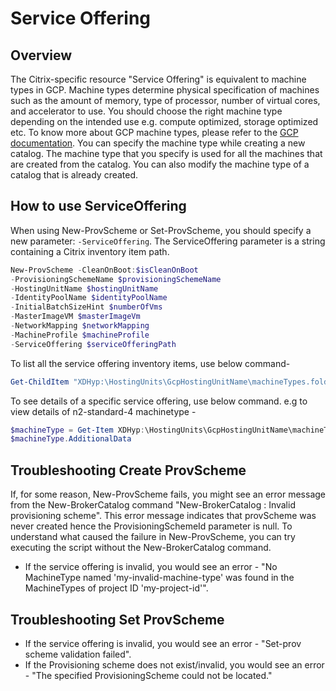 # Service Offering
## Overview
The Citrix-specific resource "Service Offering" is equivalent to machine types in GCP. Machine types determine physical specification of machines such as the amount of memory, type of processor, number of virtual cores, and accelerator to use. You should choose the right machine type depending on the intended use e.g. compute optimized, storage optimized etc. To know more about GCP machine types, please refer to the [GCP documentation](https://cloud.google.com/compute/docs/machine-resource).
You can specify the machine type while creating a new catalog. The machine type that you specify is used for all the machines that are created from the catalog. You can also modify the machine type of a catalog that is already created. 

## How to use ServiceOffering
When using New-ProvScheme or Set-ProvScheme, you should specify a new parameter: `-ServiceOffering`. The ServiceOffering parameter is a string containing a Citrix inventory item path. 

```powershell
New-ProvScheme -CleanOnBoot:$isCleanOnBoot 
-ProvisioningSchemeName $provisioningSchemeName 
-HostingUnitName $hostingUnitName 
-IdentityPoolName $identityPoolName 
-InitialBatchSizeHint $numberOfVms 
-MasterImageVM $masterImageVm 
-NetworkMapping $networkMapping
-MachineProfile $machineProfile
-ServiceOffering $serviceOfferingPath
```

To list all the service offering inventory items, use below command-
```powershell
Get-ChildItem "XDHyp:\HostingUnits\GcpHostingUnitName\machineTypes.folder"
```

To see details of a specific service offering, use below command. e.g to view details of n2-standard-4 machinetype -
```powershell
$machineType = Get-Item XDHyp:\HostingUnits\GcpHostingUnitName\machineTypes.folder\n2-standard-4.serviceoffering
$machineType.AdditionalData
```

## Troubleshooting Create ProvScheme
If, for some reason, New-ProvScheme fails, you might see an error message from the New-BrokerCatalog command "New-BrokerCatalog : Invalid provisioning scheme". This error message indicates that provScheme was never created hence the ProvisioningSchemeId parameter is null. To understand what caused the failure in New-ProvScheme, you can try executing the script without the New-BrokerCatalog command.
* If the service offering is invalid, you would see an error - "No MachineType named 'my-invalid-machine-type' was found in the MachineTypes of project ID 'my-project-id'".

## Troubleshooting Set ProvScheme
* If the service offering is invalid, you would see an error - "Set-prov scheme validation failed".
* If the Provisioning scheme does not exist/invalid, you would see an error - "The specified ProvisioningScheme could not be located."